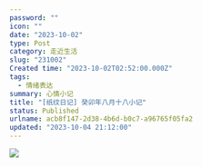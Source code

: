 ```yaml
---
password: ""
icon: ""
date: "2023-10-02"
type: Post
category: 走近生活
slug: "231002"
Created time: "2023-10-02T02:52:00.000Z"
tags:
  - 情绪表达
summary: 心情小记
title: "[纸纹日记] 癸卯年八月十八小记"
status: Published
urlname: acb8f147-2d38-4b6d-b0c7-a96765f05fa2
updated: "2023-10-04 21:12:00"
---
```


![](https://bu.dusays.com/2023/10/02/651a30730e6b1.png)
